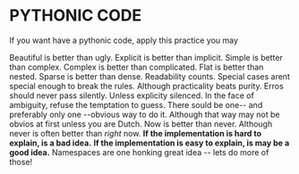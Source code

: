 # PYTHONIC CODE
If you want have a pythonic code, apply this practice you may


Beautiful is better than ugly.
Explicit is better than implicit.
Simple is better than complex.
Complex is better than complicated.
Flat is better than nested.
Sparse is better than dense.
Readability counts.
Special cases arent special enough to break the rules.
Although practicality beats purity.
Erros should never pass silently.
Unless explicity silenced.
In the face of ambiguity, refuse the temptation to guess.
There sould be one-- and preferably only one --obvious way to do it.
Although that way may not be obvios at first unless you are Dutch.
Now is better than never.
Although never is often better than *right* now.
**If the implementation is hard to explain, is a bad idea.**
**If the implementation is easy to explain, is may be a good idea.**
Namespaces are one honking great idea -- lets do more of those!

